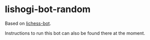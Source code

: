 # lishogi-bot-random

Based on [lichess-bot](https://github.com/ShailChoksi/lichess-bot).

Instructions to run this bot can also be found there at the moment.